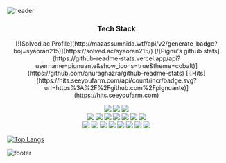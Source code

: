 
![header](https://capsule-render.vercel.app/api?type=Waving&color=auto&height=300&section=header&text=PignuAnte&fontSize=90)

<h3 align="center"> Tech Stack </h3>

<div align="center" style="text-align:center">
    [![Solved.ac Profile](http://mazassumnida.wtf/api/v2/generate_badge?boj=syaoran215)](https://solved.ac/syaoran215/)
    [![Pignu's github stats](https://github-readme-stats.vercel.app/api?username=pignuante&show_icons=true&theme=cobalt)](https://github.com/anuraghazra/github-readme-stats)
    [![Hits](https://hits.seeyoufarm.com/api/count/incr/badge.svg?url=https%3A%2F%2Fgithub.com%2Fpignuante)](https://hits.seeyoufarm.com)
</div>

<p align="center">
    <img src="https://img.shields.io/badge/Linux-FCC624?style=flat-square&logo=Linux&logoColor=white"/></a>
    <img src="https://img.shields.io/badge/macOS-000000?style=flat-square&logo=macOS&logoColor=white"/></a>
    <img src="https://img.shields.io/badge/Windows-0078D6?style=flat-square&logo=Windows&logoColor=white"/></a>
  <br/>
    <img src="https://img.shields.io/badge/Python-3766AB?style=flat-square&logo=Python&logoColor=white"/></a>
    <img src="https://img.shields.io/badge/Go-00ADD8?style=flat-square&logo=Go&logoColor=white"/></a>
    <img src="https://img.shields.io/badge/Java-007396?style=flat-square&logo=Java&logoColor=white"/></a>
    <img src="https://img.shields.io/badge/JavaScript-F7DF1E?style=flat-square&logo=JavaScript&logoColor=white"/></a>
    <img src="https://img.shields.io/badge/TypeScript-3178C6?style=flat-square&logo=TypeScript&logoColor=white"/></a>
    <img src="https://img.shields.io/badge/C++-00599C?style=flat-square&logo=Cplusplus&logoColor=white"/></a>
    <img src="https://img.shields.io/badge/C-A8B9CC?style=flat-square&logo=C&logoColor=white"/></a>
  <br/>
    <img src="https://img.shields.io/badge/Vim-019733?style=flat-square&logo=Vim&logoColor=white"/></a>
    <img src="https://img.shields.io/badge/Git-F05032?style=flat-square&logo=Git&logoColor=white"/></a>
    <img src="https://img.shields.io/badge/GitHub-181717?style=flat-square&logo=GitHub&logoColor=white"/></a>
    <img src="https://img.shields.io/badge/Vue.js-4FC08D?style=flat-square&logo=Vue.js&logoColor=white"/></a>
    <img src="https://img.shields.io/badge/Vuetifys-1867C0?style=flat-square&logo=Vuetifys&logoColor=white"/></a>
    <img src="https://img.shields.io/badge/Nuxt.js-00DC82?style=flat-square&logo=Nuxt.js&logoColor=white"/></a>
    <img src="https://img.shields.io/badge/Vuetifys-1867C0?style=flat-square&logo=Vuetifys&logoColor=white"/></a>
<img src="https://img.shields.io/badge/React-61DAFB?style=flat-square&logo=React&logoColor=white"/></a>
</p>

                                                                                                 
[![Top Langs](https://github-readme-stats.vercel.app/api/top-langs/?username=pignuante)](https://github.com/pignuante/github-readme-stats)


![footer](https://capsule-render.vercel.app/api?type=Cylinder&color=auto&height=50&section=header&text=PignuAnte&fontSize=30)
                                                                                                 
